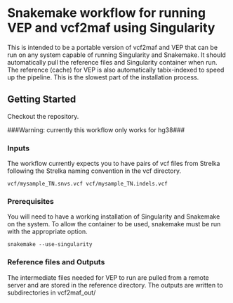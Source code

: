 # Snakemake workflow for running VEP and vcf2maf using Singularity

This is intended to be a portable version of vcf2maf and VEP that can be run on any system capable of running Singularity and Snakemake. It should automatically pull the reference files and Singularity container when run. 
The reference (cache) for VEP is also automatically tabix-indexed to speed up the pipeline. This is the slowest part of the installation process. 

## Getting Started

Checkout the repository. 

###Warning: currently this workflow only works for hg38###

### Inputs

The workflow currently expects you to have pairs of vcf files from Strelka following the Strelka naming convention in the vcf directory. 

```vcf/mysample_TN.snvs.vcf vcf/mysample_TN.indels.vcf```

### Prerequisites

You will need to have a working installation of Singularity and Snakemake on the system. To allow the container to be used, snakemake must be run with the appropriate option. 

```
snakemake --use-singularity
```

### Reference files and Outputs

The intermediate files needed for VEP to run are pulled from a remote server and are stored in the reference directory. The outputs are written to subdirectories in vcf2maf_out/

